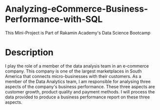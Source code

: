 # Analyzing-eCommerce-Business-Performance-with-SQL
This Mini-Project is Part of Rakamin Academy's Data Science Bootcamp

# Description
I play the role of a member of the data analysis team in an e-commerce company.
This company is one of the largest marketplaces in South America that connects micro-businesses with their customers.
As a member of the Data Analytics team, I am responsible for analysing three aspects of the company's business performance.
These three aspects are customer growth, product quality and payment methods.
I will process the data provided to produce a business performance report on these three aspects.
